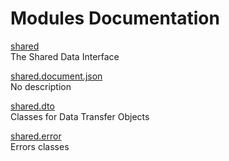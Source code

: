 # Modules Documentation

[shared](https://github.com/pyrustic/shared/blob/master/docs/modules/content/shared/README.md#module-overview)
<br>
The Shared Data Interface


[shared.document.json](https://github.com/pyrustic/shared/blob/master/docs/modules/content/shared.document.json/README.md#module-overview)
<br>
No description


[shared.dto](https://github.com/pyrustic/shared/blob/master/docs/modules/content/shared.dto/README.md#module-overview)
<br>
Classes for Data Transfer Objects


[shared.error](https://github.com/pyrustic/shared/blob/master/docs/modules/content/shared.error/README.md#module-overview)
<br>
Errors classes


